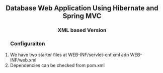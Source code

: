 <h2 align="center">Database Web Application Using Hibernate and Spring MVC</h2>
<h3 align="center">XML based Version</h3>

<ol>
	<h3>Configuraiton</h3>
	<li>We have two starter files at WEB-INF/servlet-cnf.xml adn WEB-INF/web.xml</li>
	<li>Dependencies can be checked from pom.xml</li>
</ol>
